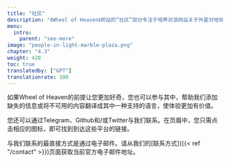 ```yaml
---
title: "社区"
description: "《Wheel of Heaven》网站的“社区”部分专注于培养对该网站关于外星对地球的影响的叙述感兴趣的个人网络。这个页面为访客提供了各种方式来连接、参与和讨论网站上呈现的引人入胜的概念。它包括论坛、社交媒体链接和其他平台，同样思考的个人和对假设感兴趣的人可以交换想法、深入讨论，并成为一个对探索这些关于人类文明及其起源的非传统理论感兴趣的不断增长的社区的一部分。"
menu:
  intro:
    parent: "see-more"
image: "people-in-light-marble-plaza.png"
chapter: "4.3"
weight: 420
toc: true
translatedby: ["GPT"]
translationrate: 100
---
```


如果Wheel of Heaven的前提让您更加好奇，您也可以参与其中，帮助我们添加缺失的信息或将不可用的内容翻译成其中一种支持的语言，使体验更加有价值。

您还可以通过Telegram、Github和/或Twitter与我们联系。在页眉中，您只需点击相应的图标，即可找到到达这些平台的链接。

与我们联系的最直接方式是通过电子邮件。请从我们的[联系方式]({{< ref "/contact" >}})页面获取当前官方电子邮件地址。
